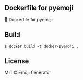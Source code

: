 ## Dockerfile for pyemoji

:whale: Dockerfile for pyemoji

## Build

```
$ docker build -t docker-pyemoji .
```

## License
MIT &copy; Emoji Generator
